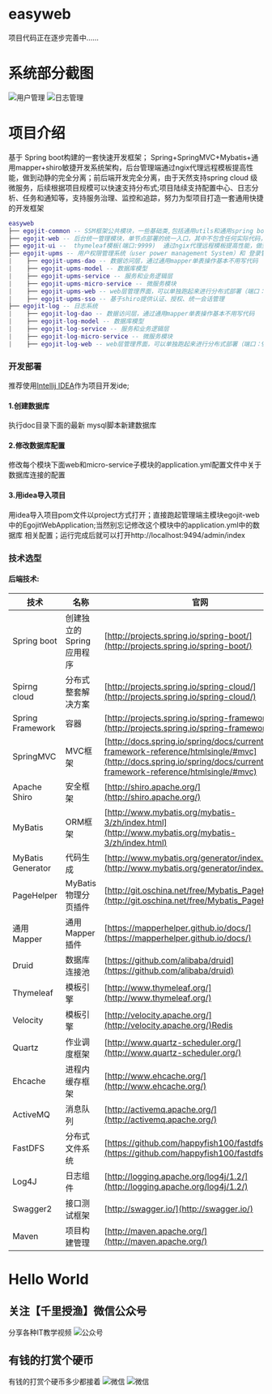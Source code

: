 # easyweb
项目代码正在逐步完善中……
# 系统部分截图
![用户管理](doc/截图/用户管理.png)
![日志管理](doc/截图/日志管理.png)
# 项目介绍
 基于 Spring boot构建的一套快速开发框架； Spring+SpringMVC+Mybatis+通用mapper+shiro敏捷开发系统架构，后台管理端通过ngix代理远程模板提高性能，做到动静的完全分离；前后端开发完全分离，由于天然支持spring cloud 级微服务，后续根据项目规模可以快速支持分布式;项目陆续支持配置中心、日志分析、任务和通知等，支持服务治理、监控和追踪，努力为型项目打造一套通用快捷的开发框架
``` lua
easyweb
├── egojit-common -- SSM框架公共模块，一些基础类,包括通用utils和通用spring boot config
├── egojit-web -- 后台统一管理模块，单节点部署的统一入口，其中不包含任何实际代码，实际代码被写在各个模块中（端口：9494）
├── egojit-ui --  thymeleaf模板(端口:9999)  通过ngix代理远程模板提高性能，做到动静的完全分离；前后端开发完全分离
├── egojit-upms -- 用户权限管理系统（user power management System）和 登录管理
|    ├── egojit-upms-dao -- 数据访问层，通过通用mapper单表操作基本不用写代码
|    ├── egojit-upms-model -- 数据库模型
|    ├── egojit-upms-service -- 服务和业务逻辑层
|    ├── egojit-upms-micro-service -- 微服务模块
|    ├── egojit-upms-web -- web层管理界面，可以单独跑起来进行分布式部署（端口：9393）
|    ├── egojit-upms-sso -- 基于shiro提供认证、授权、统一会话管理
├── egojit-log -- 日志系统
|    ├── egojit-log-dao -- 数据访问层，通过通用mapper单表操作基本不用写代码
|    ├── egojit-log-model -- 数据库模型
|    ├── egojit-log-service -- 服务和业务逻辑层
|    ├── egojit-log-micro-service -- 微服务模块
|    ├── egojit-log-web -- web层管理界面，可以单独跑起来进行分布式部署（端口：9595）
```
### 开发部署
推荐使用[Intellij IDEA](http://www.jetbrains.com/idea/)作为项目开发ide;
#### 1.创建数据库
执行doc目录下面的最新 mysql脚本新建数据库
#### 2.修改数据库配置
修改每个模块下面web和micro-service子模块的application.yml配置文件中关于数据库连接的配置
#### 3.用idea导入项目
用idea导入项目pom文件以project方式打开；直接跑起管理端主模块egojit-web中的EgojitWebApplication;当然别忘记修改这个模块中的application.yml中的数据库
相关配置；运行完成后就可以打开http://localhost:9494/admin/index
### 技术选型

#### 后端技术:
技术 | 名称 | 官网
----|------|----
Spring boot | 创建独立的Spring应用程序 |[http://projects.spring.io/spring-boot/](http://projects.spring.io/spring-boot/)
Spirng cloud | 分布式整套解决方案 | [http://projects.spring.io/spring-cloud/](http://projects.spring.io/spring-cloud/)
Spring Framework | 容器  | [http://projects.spring.io/spring-framework/](http://projects.spring.io/spring-framework/)
SpringMVC | MVC框架  | [http://docs.spring.io/spring/docs/current/spring-framework-reference/htmlsingle/#mvc](http://docs.spring.io/spring/docs/current/spring-framework-reference/htmlsingle/#mvc)
Apache Shiro | 安全框架  | [http://shiro.apache.org/](http://shiro.apache.org/)
MyBatis | ORM框架  | [http://www.mybatis.org/mybatis-3/zh/index.html](http://www.mybatis.org/mybatis-3/zh/index.html)
MyBatis Generator | 代码生成  | [http://www.mybatis.org/generator/index.html](http://www.mybatis.org/generator/index.html)
PageHelper | MyBatis物理分页插件  | [http://git.oschina.net/free/Mybatis_PageHelper](http://git.oschina.net/free/Mybatis_PageHelper)
通用Mapper | 通用Mapper插件 | [https://mapperhelper.github.io/docs/](https://mapperhelper.github.io/docs/)
Druid | 数据库连接池  | [https://github.com/alibaba/druid](https://github.com/alibaba/druid)
Thymeleaf | 模板引擎  | [http://www.thymeleaf.org/](http://www.thymeleaf.org/)
Velocity | 模板引擎  | [http://velocity.apache.org/](http://velocity.apache.org/)Redis | 分布式缓存数据库  | [https://redis.io/](https://redis.io/)
Quartz | 作业调度框架  | [http://www.quartz-scheduler.org/](http://www.quartz-scheduler.org/)
Ehcache | 进程内缓存框架  | [http://www.ehcache.org/](http://www.ehcache.org/)
ActiveMQ | 消息队列  | [http://activemq.apache.org/](http://activemq.apache.org/)
FastDFS | 分布式文件系统  | [https://github.com/happyfish100/fastdfs](https://github.com/happyfish100/fastdfs)
Log4J | 日志组件  | [http://logging.apache.org/log4j/1.2/](http://logging.apache.org/log4j/1.2/)
Swagger2 | 接口测试框架  | [http://swagger.io/](http://swagger.io/)
Maven | 项目构建管理  | [http://maven.apache.org/](http://maven.apache.org/)

# Hello World
## 关注【千里授渔】微信公众号
分享各种IT教学视频
![公众号](doc/截图/微信二维码.png)
## 有钱的打赏个硬币
有钱的打赏个硬币多少都接着
![微信](doc/截图/微信收钱码lite.png)
![微信](doc/截图/支付宝收钱码lite.png)
